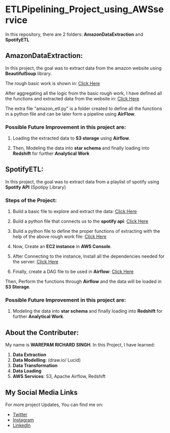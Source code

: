 # ETLPipelining_Project_using_AWSservice
In this repository, there are 2 folders: **AmazonDataExtraction** and **SpotifyETL**

## AmazonDataExtraction:
In this project, the goal was to extract data from the amazon website using **BeautifulSoup** library.

The rough basic work is shown in:
[Click Here](https://github.com/richardwarepam16/ETL-Data_Pipelining_Project_using_AWSservice/blob/master/AmazonDataExtraction/data_extraction.ipynb)

After aggregating all the logic from the basic rough work, I have defined all the functions and extracted data from the website in:
[Click Here](https://github.com/richardwarepam16/ETL-Data_Pipelining_Project_using_AWSservice/blob/master/AmazonDataExtraction/amazon_etl.ipynb)

The extra file "amazon_etl.py" is a folder created to define all the functions in a python file and can be later form a pipeline using **AirFlow**.

### Possible Future Improvement in this project are:

1. Loading the extracted data to **S3 storage** using **Airflow**.

2. Then, Modeling the data into **star schema** and finally loading into **Redshift** for further **Analytical Work**

## SpotifyETL:
In this project, the goal was to extract data from a playlist of spotify using **Spotify API** (Spotipy Library)

### Steps of the Project:

1. Build a basic file to explore and extract the data:
[Click Here](https://github.com/richardwarepam16/ETL-Data_Pipelining_Project_using_AWSservice/blob/master/SpotifyETL/DataPipeline.ipynb)

2. Build a python file that connects us to the **spotify api**:
[Click Here](https://github.com/richardwarepam16/ETL-Data_Pipelining_Project_using_AWSservice/blob/master/SpotifyETL/spotify_api_dataExtract.py)

3. Build a python file to define the proper functions of extracting with the help of the above rough work file:
[Click Here](https://github.com/richardwarepam16/ETL-Data_Pipelining_Project_using_AWSservice/blob/master/SpotifyETL/tranform_load_function.py)

4. Now, Create an **EC2 instance** in **AWS Console**.

5. After Connecting to the instance, Install all the dependencies needed for the server:
[Click Here](https://github.com/richardwarepam16/ETL-Data_Pipelining_Project_using_AWSservice/blob/master/SpotifyETL/airflow_commands.sh)

6. Finally, create a DAG file to be used in **Airflow**:
[Click Here](https://github.com/richardwarepam16/ETL-Data_Pipelining_Project_using_AWSservice/blob/master/SpotifyETL/spotify_dag.py)

Then, Perform the functions through **Airflow** and the data will be loaded in **S3 Storage**.

### Possible Future Improvement in this project are:

1. Modeling the data into **star schema** and finally loading into **Redshift** for further **Analytical Work**.

## About the Contributer:

My name is **WAREPAM RICHARD SINGH**. In this Project, I have learned:
1. **Data Extraction**
2. **Data Modelling**: (draw.io/ Lucid)
3. **Data Transformation**
4. **Data Loading**
5. **AWS Services**: S3, Apache Airflow, Redshift

## My Social Media Links

For more project Updates, You can find me on:

- [Twitter](https://twitter.com/codeWarepam)
- [Instagram](https://www.instagram.com/warepam10/?next=%2F)
- [LinkedIn](https://www.linkedin.com/in/richard-w-3b817420b/)
